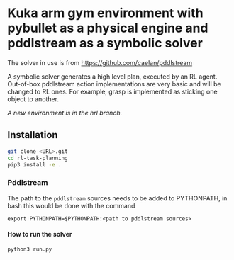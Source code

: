 # Kuka arm gym environment with pybullet as a physical engine and pddlstream as a symbolic solver

The solver in use is from https://github.com/caelan/pddlstream

A symbolic solver generates a high level plan, executed by an RL agent. Out-of-box pddlstream action implementations are very basic and will be changed to RL ones. For example, grasp is implemented as sticking one object to another.

*A new environment is in the hrl branch.*

## Installation

```bash
git clone <URL>.git
cd rl-task-planning
pip3 install -e .
```

### Pddlstream

The path to the ```pddlstream``` sources needs to be added to PYTHONPATH, in
bash this would be done with the command

```
export PYTHONPATH=$PYTHONPATH:<path to pddlstream sources>
```

#### How to run the solver
```bash
python3 run.py
```
